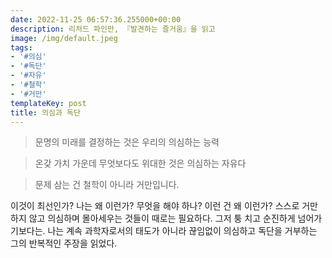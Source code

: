 ```yaml
---
date: 2022-11-25 06:57:36.255000+00:00
description: 리처드 파인만, 『발견하는 즐거움』을 읽고
image: /img/default.jpeg
tags:
- '#의심'
- '#독단'
- '#자유'
- '#철학'
- '#거만'
templateKey: post
title: 의심과 독단
---
```


> 문명의 미래를 결정하는 것은 우리의 의심하는 능력

> 온갖 가치 가운데 무엇보다도 위대한 것은 의심하는 자유다

> 문제 삼는 건 철학이 아니라 거만입니다.

이것이 최선인가? 나는 왜 이런가? 무엇을 해야 하나? 이런 건 왜 이런가? 스스로 거만하지 않고 의심하며 몰아세우는 것들이 때로는 필요하다. 그저 퉁 치고 순진하게 넘어가기보다는. 나는 계속 과학자로서의 태도가 아니라 끊임없이 의심하고 독단을 거부하는 그의 반복적인 주장을 읽었다.